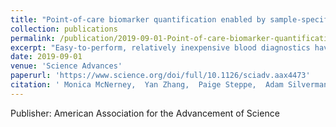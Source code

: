 ```yaml
---
title: "Point-of-care biomarker quantification enabled by sample-specific calibration"
collection: publications
permalink: /publication/2019-09-01-Point-of-care-biomarker-quantification-enabled-by-sample-specific-calibration
excerpt: "Easy-to-perform, relatively inexpensive blood diagnostics have transformed at-home healthcare for some patients, but they require analytical equipment and are not easily adapted to measuring other biomarkers. The requirement for reliable quantification in complex sample types (such as blood) has been a critical roadblock in developing and deploying inexpensive, minimal-equipment diagnostics. Here, we developed a platform for inexpensive, easy-to-use diagnostics that uses cell-free expression to generate colored readouts that are visible to the naked eye, yet quantitative and robust to the interference effects seen in complex samples. We achieved this via a parallelized calibration scheme that uses the patient sample to generate custom reference curves. We used this approach to quantify a clinically relevant micronutrient and to quantify nucleic acids, demonstrating a generalizable platform for low-cost quantitative diagnostics.<br/><img src='/images/'>"
date: 2019-09-01
venue: 'Science Advances'
paperurl: 'https://www.science.org/doi/full/10.1126/sciadv.aax4473'
citation: ' Monica McNerney,  Yan Zhang,  Paige Steppe,  Adam Silverman,  Michael Jewett,  Mark Styczynski, &quot;Point-of-care biomarker quantification enabled by sample-specific calibration.&quot; Science Advances, 2019.'
---
```

Publisher: American Association for the Advancement of Science
